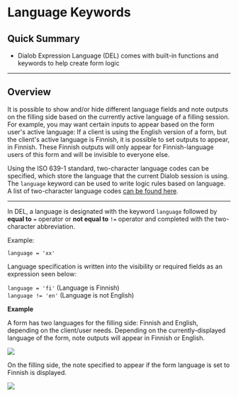 # Language Keywords

## Quick Summary

* Dialob Expression Language (DEL) comes with built-in functions and keywords to help create form logic

---

## Overview  

It is possible to show and/or hide different language fields and note outputs on the filling side based on the currently active language of a filling session. For example, you may want certain inputs to appear based on the form user's active language: If a client is using the English version of a form, but the client's active language is Finnish, it is possible to set outputs to appear, in Finnish. These Finnish outputs will only appear for Finnish-language users of this form and will be invisible to everyone else.

Using the ISO 639-1 standard, two-character language codes can be specified, which store the language that the current Dialob session is using. The `language` keyword can be used to write logic rules based on language. A list of two-character language codes [can be found here](https://www.wikimass.com/html/language-code).

---

In DEL, a language is designated with the keyword `language` followed by **equal to** `=` operator  or **not equal to** `!=` operator and completed with the two-character abbreviation.

Example:

`language = 'xx'`

Language specification is written into the visibility or required fields as an expression seen below:

`language = 'fi'` (Language is Finnish)  
`language != 'en'` (Language is not English)

**Example**

A form has two languages for the filling side: Finnish and English, depending on the client/user needs. Depending on the currently-displayed language of the form, note outputs will appear in Finnish or English.

![](logic/language-fi.png)

On the filling side, the note specified to appear if the form language is set to Finnish is displayed.

![](logic/languages-visibility.png)